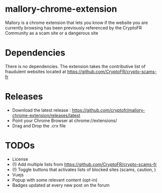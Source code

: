 # mallory-chrome-extension
Mallory is a chrome extension that lets you know if the website you are currently browsing has been previously referenced by the CryptoFR Community as a scam site or a dangerous site

# Dependencies

There is no dependencies. The extension takes the contributive list of fraudulent websites located at https://github.com/CryptoFR/crypto-scams-fr

# Releases

 * Download the latest release : https://github.com/cryptofr/mallory-chrome-extension/releases/latest
 * Point your Chrome Browser at chrome://extensions/
 * Drag and Drop the .crx file

# TODOs

 * License
 * (!) Add multiple lists from https://github.com/CryptoFR/crypto-scams-fr
 * (!) Toggle buttons that activates lists of blocked sites (scams, caution, )
 * Vuejs
 * Popup with some relevant content (opt-in)
 * Badges updated at every new post on the forum
